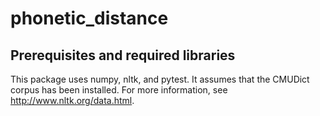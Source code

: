 # phonetic_distance

## Prerequisites and required libraries
This package uses numpy, nltk, and pytest.  It assumes that the CMUDict corpus has been installed.  For more information, see http://www.nltk.org/data.html.
